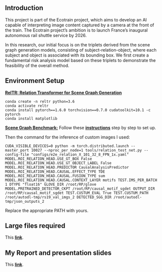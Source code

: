 ## Introduction

This project is part of the Ecotrain project, which aims to develop an AI capable of interpreting image content captured by a camera at the front of the train. The Ecotrain project’s ambition is to launch France’s inaugural autonomous rail shuttle service by 2026.

In this research, our initial focus is on the triplets derived from the scene graph generation models, consisting of subject-relation-object, where each subject and object is associated with its bounding box. We first create a fundamental risk analysis model based on these triplets to demonstrate the feasibility of the overall method. 

## Environment Setup

[**RelTR: Relation Transformer for Scene Graph Generation**](https://github.com/yrcong/RelTR)

```
conda create -n reltr python=3.6
conda activate reltr
conda install pytorch==1.6.0 torchvision==0.7.0 cudatoolkit=10.1 -c pytorch
conda install matplotlib
```

[**Scene Graph Benchmark:**](https://github.com/KaihuaTang/Scene-Graph-Benchmark.pytorch)
Follow these [**instructions**](https://github.com/KaihuaTang/Scene-Graph-Benchmark.pytorch/blob/master/INSTALL.md) step by step to set up.

Then the command for the inference of custom images I used:
```
CUDA_VISIBLE_DEVICES=0 python -m torch.distributed.launch --master_port 10027 --nproc_per_node=1 tools/relation_test_net.py --config-file "configs/e2e_relation_X_101_32_8_FPN_1x.yaml" MODEL.ROI_RELATION_HEAD.USE_GT_BOX False MODEL.ROI_RELATION_HEAD.USE_GT_OBJECT_LABEL False MODEL.ROI_RELATION_HEAD.PREDICTOR CausalAnalysisPredictor MODEL.ROI_RELATION_HEAD.CAUSAL.EFFECT_TYPE TDE MODEL.ROI_RELATION_HEAD.CAUSAL.FUSION_TYPE sum MODEL.ROI_RELATION_HEAD.CAUSAL.CONTEXT_LAYER motifs TEST.IMS_PER_BATCH 1 DTYPE "float16" GLOVE_DIR /root/RP/glove MODEL.PRETRAINED_DETECTOR_CKPT /root/RP/causal_motif_sgdet OUTPUT_DIR /root/RP/causal_motif_sgdet TEST.CUSTUM_EVAL True TEST.CUSTUM_PATH /root/autodl-tmp/rs19_val_imgs_2 DETECTED_SGG_DIR /root/autodl-tmp/json_outputs_2
```
Replace the appropriate PATH with yours.


## Large files required

This [**link**](https://drive.google.com/drive/folders/1QhIkoua0EQTNxXU12htOwc00Ns_zwUsU?usp=sharing).

## My Report and presentation slides 

This [**link**](https://drive.google.com/drive/folders/1ispOIRBvPuf-7JkaCTuz-Z3xcKiqYyjH?usp=sharing).
